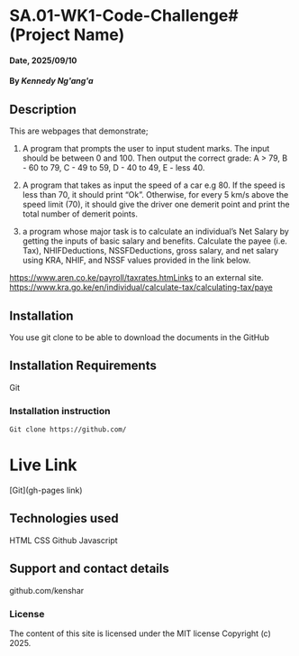 # SA.01-WK1-Code-Challenge# (Project Name)

#### Date, 2025/09/10

#### By *Kennedy Ng'ang'a*

## Description
This are webpages that demonstrate;
1. A program that prompts the user to input student marks. The input should be between 0 and 100. Then output the correct grade: 
A > 79, B - 60 to 79, C -  49 to 59, D - 40 to 49, E - less 40.

2. A program that takes as input the speed of a car e.g 80. If the speed is less than 70, it should print “Ok”. Otherwise, for every 5 km/s above the speed limit (70), it should give the driver one demerit point and print the total number of demerit points.

3. a program whose major task is to calculate an individual’s Net Salary by getting the inputs of basic salary and benefits. Calculate the payee (i.e. Tax), NHIFDeductions, NSSFDeductions, gross salary, and net salary using KRA, NHIF, and NSSF values provided in the link below.

https://www.aren.co.ke/payroll/taxrates.htmLinks to an external site.  
https://www.kra.go.ke/en/individual/calculate-tax/calculating-tax/paye


## Installation
You use git clone to be able to download the documents in the GitHub

## Installation Requirements
Git

### Installation instruction
```
Git clone https://github.com/

```

# Live Link
[Git](gh-pages link)

## Technologies used
HTML
CSS
Github
Javascript

## Support and contact details
github.com/kenshar

### License
The content of this site is licensed under the MIT license
Copyright (c) 2025.



















